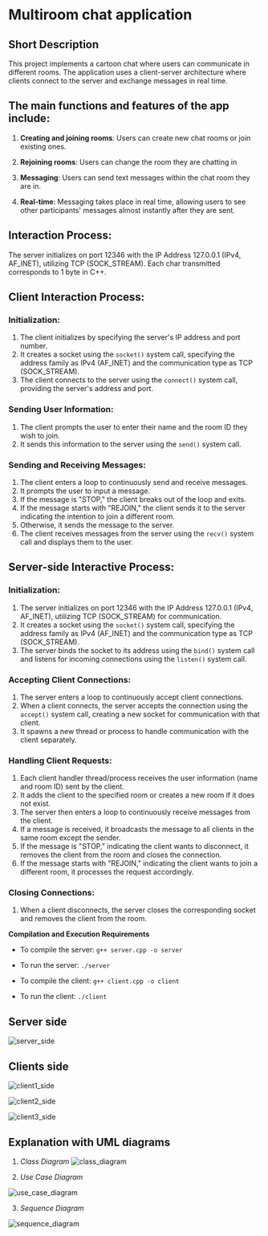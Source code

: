 # Multiroom chat application

## Short Description

This project implements a cartoon chat where users can communicate in different rooms. The application uses a client-server architecture where clients connect to the server and exchange messages in real time.

## The main functions and features of the app include:

1. **Creating and joining rooms**: Users can create new chat rooms or join existing ones. 

2. **Rejoining rooms**: Users can change the room they are chatting in 

3. **Messaging**: Users can send text messages within the chat room they are in.

4. **Real-time**: Messaging takes place in real time, allowing users to see other participants' messages almost instantly after they are sent.
   
## Interaction Process:

The server initializes on port 12346 with the IP Address 127.0.0.1 (IPv4, AF_INET), utilizing TCP (SOCK_STREAM). Each char transmitted corresponds to 1 byte in C++.

## Client Interaction Process:

### Initialization:

1. The client initializes by specifying the server's IP address and port number.
2. It creates a socket using the `socket()` system call, specifying the address family as IPv4 (AF_INET) and the communication type as TCP (SOCK_STREAM).
3. The client connects to the server using the `connect()` system call, providing the server's address and port.

### Sending User Information:

1. The client prompts the user to enter their name and the room ID they wish to join.
2. It sends this information to the server using the `send()` system call.

### Sending and Receiving Messages:

1. The client enters a loop to continuously send and receive messages.
2. It prompts the user to input a message.
3. If the message is "STOP," the client breaks out of the loop and exits.
4. If the message starts with "REJOIN," the client sends it to the server indicating the intention to join a different room.
5. Otherwise, it sends the message to the server.
6. The client receives messages from the server using the `recv()` system call and displays them to the user.

## Server-side Interactive Process:

### Initialization:

1. The server initializes on port 12346 with the IP Address 127.0.0.1 (IPv4, AF_INET), utilizing TCP (SOCK_STREAM) for communication.
2. It creates a socket using the `socket()` system call, specifying the address family as IPv4 (AF_INET) and the communication type as TCP (SOCK_STREAM).
3. The server binds the socket to its address using the `bind()` system call and listens for incoming connections using the `listen()` system call.

### Accepting Client Connections:

1. The server enters a loop to continuously accept client connections.
2. When a client connects, the server accepts the connection using the `accept()` system call, creating a new socket for communication with that client.
3. It spawns a new thread or process to handle communication with the client separately.

### Handling Client Requests:

1. Each client handler thread/process receives the user information (name and room ID) sent by the client.
2. It adds the client to the specified room or creates a new room if it does not exist.
3. The server then enters a loop to continuously receive messages from the client.
4. If a message is received, it broadcasts the message to all clients in the same room except the sender.
5. If the message is "STOP," indicating the client wants to disconnect, it removes the client from the room and closes the connection.
6. If the message starts with "REJOIN," indicating the client wants to join a different room, it processes the request accordingly.

### Closing Connections:

1. When a client disconnects, the server closes the corresponding socket and removes the client from the room.


**Compilation and Execution Requirements**

- To compile the server: `g++ server.cpp -o server`
- To run the server: `./server`

- To compile the client: `g++ client.cpp -o client`
- To run the client: `./client`
  
## Server side 
![server_side](https://github.com/Anastasiiasyvak/multi-room_chat_application/assets/119412566/d0a6d446-4c0d-4208-9bdd-1ac6137b2087)

## Clients side
![client1_side](https://github.com/Anastasiiasyvak/multi-room_chat_application/assets/119412566/0494a4ba-7cf3-44b8-ae1c-d623f0d84421)

![client2_side](https://github.com/Anastasiiasyvak/multi-room_chat_application/assets/119412566/0e156b7b-d3dc-4f8f-aed4-0e229464d5b4)

![client3_side](https://github.com/Anastasiiasyvak/multi-room_chat_application/assets/119412566/e0c6dd4d-83f5-4256-8f4d-d5a6179668b7)


## Explanation with UML diagrams 

1. *Class Diagram*
![class_diagram](https://github.com/Anastasiiasyvak/multi-room_chat_application/assets/119412566/81442395-a9cf-4a4f-9fd9-55227e7cb11f)

2. *Use Case Diagram* 

![use_case_diagram](https://github.com/Anastasiiasyvak/multi-room_chat_application/assets/119412566/d7b2ecbd-a48c-4161-82c0-dc58aa28a097)

3. *Sequence Diagram*

![sequence_diagram](https://github.com/Anastasiiasyvak/multi-room_chat_application/assets/119412566/1cbf1779-b94b-4ff3-a3d0-a16ff629edc7)

